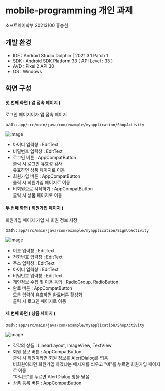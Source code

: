 # mobile-programming 개인 과제
소프트웨어학부 20213100 홍승현

## 개발 환경

* IDE : Android Studio Dolphin | 2021.3.1 Patch 1
* SDK : Android SDK Platform 33 ( API Level : 33 )
* AVD : Pixel 2 API 30
* OS : Windows


## 화면 구성

#### 첫 번째 화면 ( 앱 접속 페이지 )

로그인 페이지이자 앱 접속 페이지

path : `app/src/main/java/com/example/myapplication/ShopActivity`

![image](https://user-images.githubusercontent.com/81635179/199176862-4160ff0f-9bef-44a6-a5c5-6456de366e51.png)

* 아이디 입력창 : EditText
* 비밀번호 입력창 : EditText
* 로그인 버튼 : AppCompatButton
  <br>클릭 시 로그인 유효성 검사
  <br>유효하면 상품 페이지로 이동
* 회원가입 버튼 : AppCompatButton
  <br>클릭 시 회원가입 페이지로 이동
* 비회원으로 시작하기 : AppCompatButton
  <br>클릭 시 상품 페이지로 이동

#### 두 번째 화면 ( 회원가입 페이지 )

회원가입 페이지 가입 시 회원 정보 저장

path : `app/src/main/java/com/example/myapplication/SignUpActivity`

![image](https://user-images.githubusercontent.com/81635179/199180605-8f77a6c3-179e-4b2a-a272-5cb288dd538f.png)

* 이름 입력창 : EditText
* 전화번호 입력창 : EditText
* 주소 입력창 : EditText
* 아이디 입력창 : EditText
* 비밀번호 입력창 : EditText
* 개인정보 수집 및 이용 동의 : RadioGroup, RadioButton
* 완료 버튼 : AppCompatButton
  <br>모든 입력이 유효하면 완료버튼 활성화
  <br>클릭 시 로그인 페이지로 이동
  
#### 세 번째 화면 ( 상품 페이지 )

path : `app/src/main/java/com/example/myapplication/ShopActivity`

![image](https://user-images.githubusercontent.com/81635179/199181428-54814ede-4c96-4367-843a-f26b7d227ac6.png)

* 각각의 상품 : LinearLayout, ImageView, TextView
* 회원 정보 버튼 : AppCompatButton
  <br>클릭 시 회원이라면 회원 정보를 AlertDialog를 띄움
  <br>비회원이라면 회원가입 하겠냐는 메시지를 띄우고 "예"를 누르면 회원가입 페이지로 이동
  <br>"아니오"를 누르면 AlertDialog 창을 닫음
* 상품 등록 버튼 : AppCompatButton
